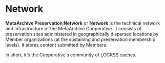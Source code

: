 Network
=======

**MetaArchive Preservation Network** or **Network** is the technical network and infrastructure of the MetaArchive Cooperative. It consists of preservation sites administered in geographically dispersed locations by Member organizations (at the sustaining and preservation membership levels). It stores content submitted by Members.

In short, it's the Cooperative's community of LOCKSS caches.

